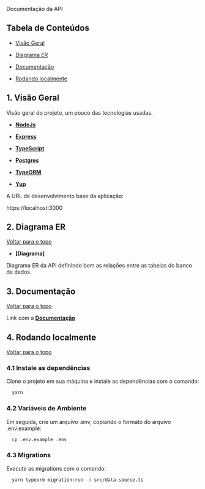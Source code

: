Documentação da API

## Tabela de Conteúdos

- [Visão Geral](#1-visão-geral)

- [Diagrama ER](#2-diagrama-er)

- [Documentação](#3-documentação)

- [Rodando localmente](#4-rodando-localmente)

## 1. Visão Geral

Visão geral do projeto, um pouco das tecnologias usadas.

- **[NodeJs](https://nodejs.org/en/)**

- **[Express](https://expressjs.com/pt-br/)**

- **[TypeScript](https://www.typescriptlang.org/)**

- **[Postgres](https://www.postgresql.org/)**

- **[TypeORM](https://typeorm.io/)**

- **[Yup](https://www.npmjs.com/package/yup)**

A URL de desenvolvimento base da aplicação:

https://localhost:3000

## 2. Diagrama ER

[ Voltar para o topo ](#tabela-de-conteúdos)

- **[Diagrama]**

Diagrama ER da API definindo bem as relações entre as tabelas do banco de dados.

## 3. Documentação

[ Voltar para o topo ](#tabela-de-conteúdos)

Link com a **[Documentação](http://localhost:3000/api-docs/#/)**

## 4. Rodando localmente

[ Voltar para o topo ](#tabela-de-conteúdos)

### 4.1 Instale as dependências

Clone o projeto em sua máquina e instale as dependências com o comando:

```bash
  yarn
```

### 4.2 Variáveis de Ambiente

Em seguida, crie um arquivo .env, copiando o formato do arquivo .env.example:

```bash
  cp .env.example .env
```

### 4.3 Migrations

Execute as migrations com o comando:

```bash
  yarn typeorm migration:run -d src/data-source.ts
```
